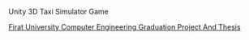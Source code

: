 Unity 3D Taxi Simulator Game

[Firat University Computer Engineering Graduation Project And Thesis](https://github.com/user-attachments/files/20854867/Mertcan.Yasar.-.215260302.Bitirme.Tezi.2025.pdf)
